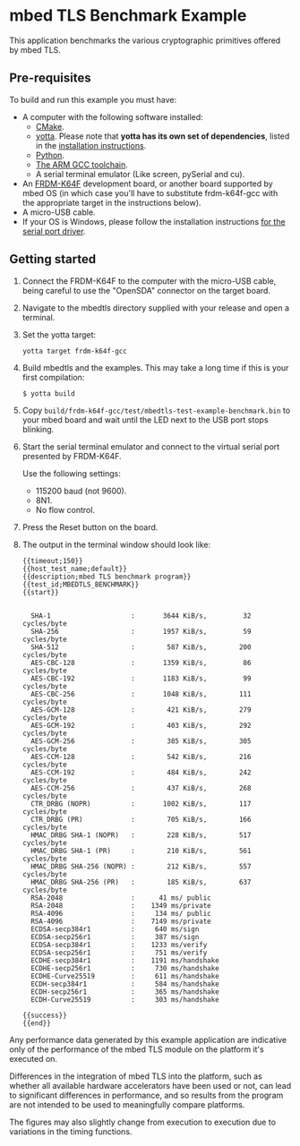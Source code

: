 # mbed TLS Benchmark Example

This application benchmarks the various cryptographic primitives offered by mbed TLS.

## Pre-requisites

To build and run this example you must have:

* A computer with the following software installed:
  * [CMake](http://www.cmake.org/download/).
  * [yotta](https://github.com/ARMmbed/yotta). Please note that **yotta has its own set of dependencies**, listed in the [installation instructions](http://armmbed.github.io/yotta/#installing-on-windows).
  * [Python](https://www.python.org/downloads/).
  * [The ARM GCC toolchain](https://launchpad.net/gcc-arm-embedded).
  * A serial terminal emulator (Like screen, pySerial and cu).
* An [FRDM-K64F](http://developer.mbed.org/platforms/FRDM-K64F/) development board, or another board supported by mbed OS (in which case you'll have to substitute frdm-k64f-gcc with the appropriate target in the instructions below).
* A micro-USB cable.
* If your OS is Windows, please follow the installation instructions [for the serial port driver](https://developer.mbed.org/handbook/Windows-serial-configuration).

## Getting started

1. Connect the FRDM-K64F to the computer with the micro-USB cable, being careful to use the "OpenSDA" connector on the target board.

2. Navigate to the mbedtls directory supplied with your release and open a terminal.

3. Set the yotta target:

    ```
    yotta target frdm-k64f-gcc
    ```

4. Build mbedtls and the examples. This may take a long time if this is your first compilation:

    ```
    $ yotta build
    ```

5. Copy `build/frdm-k64f-gcc/test/mbedtls-test-example-benchmark.bin` to your mbed board and wait until the LED next to the USB port stops blinking.

6. Start the serial terminal emulator and connect to the virtual serial port presented by FRDM-K64F. 

	Use the following settings:

	* 115200 baud (not 9600).
	* 8N1.
	* No flow control. 

7. Press the Reset button on the board.

8. The output in the terminal window should look like:

    ```
    {{timeout;150}}
    {{host_test_name;default}}
    {{description;mbed TLS benchmark program}}
    {{test_id;MBEDTLS_BENCHMARK}}
    {{start}}


      SHA-1                    :       3644 KiB/s,         32 cycles/byte
      SHA-256                  :       1957 KiB/s,         59 cycles/byte
      SHA-512                  :        587 KiB/s,        200 cycles/byte
      AES-CBC-128              :       1359 KiB/s,         86 cycles/byte
      AES-CBC-192              :       1183 KiB/s,         99 cycles/byte
      AES-CBC-256              :       1048 KiB/s,        111 cycles/byte
      AES-GCM-128              :        421 KiB/s,        279 cycles/byte
      AES-GCM-192              :        403 KiB/s,        292 cycles/byte
      AES-GCM-256              :        385 KiB/s,        305 cycles/byte
      AES-CCM-128              :        542 KiB/s,        216 cycles/byte
      AES-CCM-192              :        484 KiB/s,        242 cycles/byte
      AES-CCM-256              :        437 KiB/s,        268 cycles/byte
      CTR_DRBG (NOPR)          :       1002 KiB/s,        117 cycles/byte
      CTR_DRBG (PR)            :        705 KiB/s,        166 cycles/byte
      HMAC_DRBG SHA-1 (NOPR)   :        228 KiB/s,        517 cycles/byte
      HMAC_DRBG SHA-1 (PR)     :        210 KiB/s,        561 cycles/byte
      HMAC_DRBG SHA-256 (NOPR) :        212 KiB/s,        557 cycles/byte
      HMAC_DRBG SHA-256 (PR)   :        185 KiB/s,        637 cycles/byte
      RSA-2048                 :      41 ms/ public
      RSA-2048                 :    1349 ms/private
      RSA-4096                 :     134 ms/ public
      RSA-4096                 :    7149 ms/private
      ECDSA-secp384r1          :     640 ms/sign
      ECDSA-secp256r1          :     387 ms/sign
      ECDSA-secp384r1          :    1233 ms/verify
      ECDSA-secp256r1          :     751 ms/verify
      ECDHE-secp384r1          :    1191 ms/handshake
      ECDHE-secp256r1          :     730 ms/handshake
      ECDHE-Curve25519         :     611 ms/handshake
      ECDH-secp384r1           :     584 ms/handshake
      ECDH-secp256r1           :     365 ms/handshake
      ECDH-Curve25519          :     303 ms/handshake

    {{success}}
    {{end}}
    ```

Any performance data generated by this example application are indicative only of the performance of the mbed TLS module on the platform it's executed on.

Differences in the integration of mbed TLS into the platform, such as whether all available hardware accelerators have been used or not, can lead to significant differences in performance, and so results from the program are not intended to be used to meaningfully compare platforms.

The figures may also slightly change from execution to execution due to variations in the timing functions.
